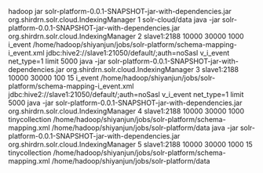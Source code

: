 
hadoop jar solr-platform-0.0.1-SNAPSHOT-jar-with-dependencies.jar org.shirdrn.solr.cloud.IndexingManager 1 solr-cloud/data
java -jar solr-platform-0.0.1-SNAPSHOT-jar-with-dependencies.jar org.shirdrn.solr.cloud.IndexingManager 2 slave1:2188 10000 30000 1000 i_event /home/hadoop/shiyanjun/jobs/solr-platform/schema-mapping-i_event.xml jdbc:hive2://slave1:21050/default/\;auth=noSasl v_i_event net_type=1 limit 5000
java -jar solr-platform-0.0.1-SNAPSHOT-jar-with-dependencies.jar org.shirdrn.solr.cloud.IndexingManager 3 slave1:2188 10000 30000 100 15 i_event /home/hadoop/shiyanjun/jobs/solr-platform/schema-mapping-i_event.xml jdbc:hive2://slave1:21050/default/\;auth=noSasl v_i_event net_type=1 limit 5000
java -jar solr-platform-0.0.1-SNAPSHOT-jar-with-dependencies.jar org.shirdrn.solr.cloud.IndexingManager 4 slave1:2188 10000 30000 1000 tinycollection /home/hadoop/shiyanjun/jobs/solr-platform/schema-mapping.xml /home/hadoop/shiyanjun/jobs/solr-platform/data
java -jar solr-platform-0.0.1-SNAPSHOT-jar-with-dependencies.jar org.shirdrn.solr.cloud.IndexingManager 5 slave1:2188 10000 30000 1000 15 tinycollection /home/hadoop/shiyanjun/jobs/solr-platform/schema-mapping.xml /home/hadoop/shiyanjun/jobs/solr-platform/data